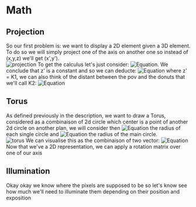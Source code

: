 # Math

## Projection

So our first problem is: we want to display a 2D element given a 3D element. To do so we will simply project one of the axis on another one so instead of (x,y,z) we'll get (x',y').  
![projection](https://www.researchgate.net/profile/Tim-Oates/publication/258378564/figure/fig13/AS:340774911791104@1458258478019/Perspective-projection-of-the-centroid-of-an-object-in-3D-space-onto-the-robots-image.png)
To get the calculus let's just consider: ![Equation](https://math.now.sh?from=%5Cfrac%7By'%7D%7Bz'%7D%20%3D%20%5Cfrac%7By%7D%7Bz%7D%20%3C%3D%3E%20y'%20%3D%20%5Cfrac%7Byz'%7D%7Bz%7D). We conclude that z' is a constant and so we can deducte: ![Equation](https://math.now.sh?from=%28x'%2Cy'%29%20%3D%20%28%5Cfrac%7BK1x%7D%7Bz%7D%2C%5Cfrac%7BK1y%7D%7Bz%7D%29) where z' = K1, we can also think of the distant between the pov and the donuts that we'll call K2: ![Equation](https://math.now.sh?from=%28x'%2Cy'%29%20%3D%20%28%5Cfrac%7BK1x%7D%7BK2%2Bz%7D%2C%5Cfrac%7BK1y%7D%7BK2%2Bz%7D%29)

## Torus  

As defined previously in the description, we want to draw a Torus, considered as a combinaison of 2d circle which center is a point of another 2d circle on another plan, we will consider then ![Equation](https://math.now.sh?from=%5Ctext%7BR1%7D) the radius of each single circle and ![Equation](https://math.now.sh?from=%5Ctext%7BR2%7D) the radius of the main circle.  
![torus](https://upload.wikimedia.org/wikipedia/commons/e/e7/Sphere-like_degenerate_torus.gif)
We can visualise this as the combinaison of two vector: ![Equation](https://math.now.sh?from=%28x%2Cy%2Cz%29%3D%28R2%2C0%2C0%29%2B%28R1.cos%CE%B8%2CR1.sin%CE%B8%2C0%29)
Now that we've a 2D representation, we can apply a rotation matrix over one of our axis

## Illumination

Okay okay we know where the pixels are supposed to be so let's know see how much we'll need to illuminate them depending on their position and exposition